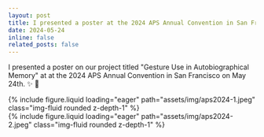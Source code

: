 ```yaml
---
layout: post
title: I presented a poster at the 2024 APS Annual Convention in San Francisco!
date: 2024-05-24
inline: false
related_posts: false
---
```


I presented a poster on our project titled "Gesture Use in Autobiographical Memory" at at the 2024 APS Annual Convention in San Francisco on May 24th. :sparkles: :tada:

<div class="row mt-3">
    <div class="col-sm mt-3 mt-md-0">
 		{% include figure.liquid loading="eager" path="assets/img/aps2024-1.jpeg" class="img-fluid rounded z-depth-1" %} 
    </div>
    <div class="col-sm mt-3 mt-md-0">
 		{% include figure.liquid loading="eager" path="assets/img/aps2024-2.jpeg" class="img-fluid rounded z-depth-1" %} 
    </div>
</div>
